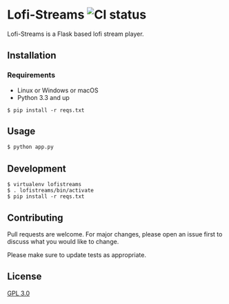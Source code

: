 # Lofi-Streams ![CI status](https://img.shields.io/badge/build-passing-brightgreen.svg?longCache=true&style=for-the-badge)

Lofi-Streams is a Flask based lofi stream player.

## Installation

### Requirements
* Linux or Windows or macOS
* Python 3.3 and up

```
$ pip install -r reqs.txt
```

## Usage

```bash
$ python app.py
```

## Development
```
$ virtualenv lofistreams
$ . lofistreams/bin/activate
$ pip install -r reqs.txt
```

## Contributing
Pull requests are welcome. For major changes, please open an issue first to discuss what you would like to change.

Please make sure to update tests as appropriate.

## License
[GPL 3.0](https://choosealicense.com/licenses/gpl-3.0/)